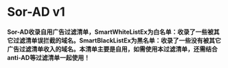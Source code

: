 # Sor-AD v1
**Sor-AD收录自用广告过滤清单，SmartWhiteListEx为白名单：收录了一些被其它过滤清单误拦截的域名。SmartBlackListEx为黑名单：收录了一些没有被其它广告过滤清单收入的域名。本清单主要是自用，如需使用本过滤清单，还需结合anti-AD等过滤清单一起使用！**